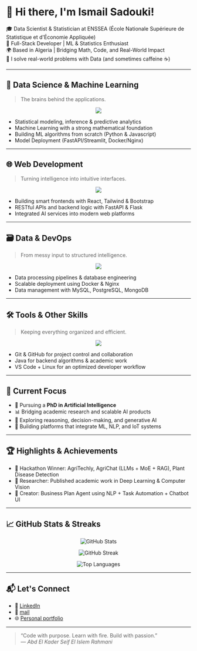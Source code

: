 # 👋 Hi there, I'm Ismail Sadouki!

🎓 Data Scientist & Statistician at ENSSEA  (École Nationale Supérieure de Statistique et d'Économie Appliquée)  
💼 Full-Stack Developer | ML & Statistics Enthusiast  
🌍 Based in Algeria | Bridging Math, Code, and Real-World Impact  
🚀 I solve real-world problems with Data (and sometimes caffeine ☕)  

---

## 🧠 Data Science & Machine Learning

> The brains behind the applications.

<div align="center">
  <img src="https://skillicons.dev/icons?i=python,tensorflow,pytorch,fastapi,scikit-learn,opencv,numpy,pandas" />
</div>

- Statistical modeling, inference & predictive analytics
- Machine Learning with a strong mathematical foundation
- Building ML algorithms from scratch (Python & Javascript)
- Model Deployment (FastAPI/Streamlit, Docker/Nginx)

---

## 🌐 Web Development

> Turning intelligence into intuitive interfaces.

<div align="center">
  <img src="https://skillicons.dev/icons?i=fastapi,flask,nodejs,express,react,js,html,css,tailwind,bootstrap" />
</div>

- Building smart frontends with React, Tailwind & Bootstrap  
- RESTful APIs and backend logic with FastAPI & Flask  
- Integrated AI services into modern web platforms

---

## 🗃️ Data & DevOps

> From messy input to structured intelligence.

<div align="center">
  <img src="https://skillicons.dev/icons?i=mysql,postgresql,mongodb,linux,docker,nginx" />
</div>

- Data processing pipelines & database engineering  
- Scalable deployment using Docker & Nginx  
- Data management with MySQL, PostgreSQL, MongoDB

---

## 🛠️ Tools & Other Skills

> Keeping everything organized and efficient.

<div align="center">
  <img src="https://skillicons.dev/icons?i=git,github,java,linux,vscode" />
</div>

- Git & GitHub for project control and collaboration  
- Java for backend algorithms & academic work  
- VS Code + Linux for an optimized developer workflow

---

## 🎯 Current Focus

- 🧠 Pursuing a **PhD in Artificial Intelligence**  
- 📊 Bridging academic research and scalable AI products  
- 🔬 Exploring reasoning, decision-making, and generative AI  
- 🧩 Building platforms that integrate ML, NLP, and IoT systems

---

## 🏆 Highlights & Achievements

- 🥈 Hackathon Winner: AgriTechly, AgriChat (LLMs + MoE + RAG), Plant Disease Detection  
- 🧠 Researcher: Published academic work in Deep Learning & Computer Vision  
- 🤖 Creator: Business Plan Agent using NLP + Task Automation + Chatbot UI

---

## 📈 GitHub Stats & Streaks

<p align="center">
  <img src="https://github-readme-stats.vercel.app/api?username=RAHAMNIabdelkaderseifelislem&show_icons=true&theme=tokyonight" alt="GitHub Stats" />
</p>

<p align="center">
  <img src="https://streak-stats.demolab.com/?user=RAHAMNIabdelkaderseifelislem&theme=tokyonight" alt="GitHub Streak" />
</p>

<p align="center">
  <img src="https://github-readme-stats.vercel.app/api/top-langs/?username=RAHAMNIabdelkaderseifelislem&layout=compact&theme=tokyonight" alt="Top Languages" />
</p>

---

## 📬 Let's Connect

- 💼 [LinkedIn](https://www.linkedin.com/in/abdelkaderseifelislem/)  
- 📧 [mail](mailto:a.e.k426rahmani@gmail.com)  
- 🌐 [Personal portfolio](https://rahamniabdelkaderseifelislem.github.io)

---

> “Code with purpose. Learn with fire. Build with passion.”  
> — _Abd El Kader Seif El Islem Rahmani_
